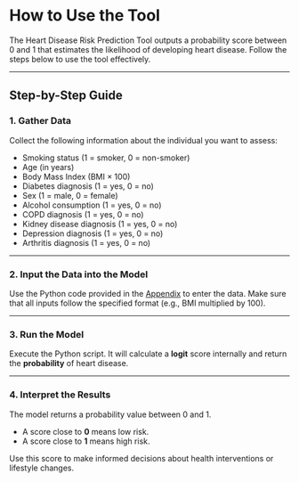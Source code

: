 # How to Use the Tool

The Heart Disease Risk Prediction Tool outputs a probability score between 0 and 1 that estimates the likelihood of developing heart disease. Follow the steps below to use the tool effectively.

---

## Step-by-Step Guide

### 1. Gather Data

Collect the following information about the individual you want to assess:

- Smoking status (1 = smoker, 0 = non-smoker)
- Age (in years)
- Body Mass Index (BMI × 100)
- Diabetes diagnosis (1 = yes, 0 = no)
- Sex (1 = male, 0 = female)
- Alcohol consumption (1 = yes, 0 = no)
- COPD diagnosis (1 = yes, 0 = no)
- Kidney disease diagnosis (1 = yes, 0 = no)
- Depression diagnosis (1 = yes, 0 = no)
- Arthritis diagnosis (1 = yes, 0 = no)

---

### 2. Input the Data into the Model

Use the Python code provided in the [Appendix](../appendix/explanation_notes.md) to enter the data. Make sure that all inputs follow the specified format (e.g., BMI multiplied by 100).

---

### 3. Run the Model

Execute the Python script. It will calculate a **logit** score internally and return the **probability** of heart disease.

---

### 4. Interpret the Results

The model returns a probability value between 0 and 1.  
- A score close to **0** means low risk.  
- A score close to **1** means high risk.

Use this score to make informed decisions about health interventions or lifestyle changes.
